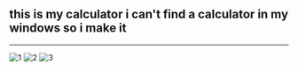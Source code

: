 this is my calculator 
i can't find a calculator in my windows
so i make it
---------------------------------------------
--------------------------
![1](https://github.com/user-attachments/assets/5a34fc49-09a9-4eef-92d3-7187d127e9d1)
![2](https://github.com/user-attachments/assets/757e00ad-5fff-455b-9ab9-3778874bdb07)
![3](https://github.com/user-attachments/assets/24a8ab57-370b-41d5-936e-7a05c71278f4)
